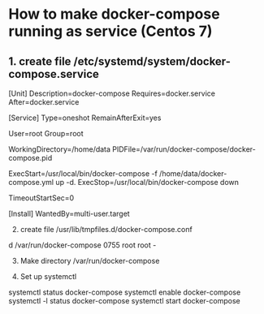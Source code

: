# How to make docker-compose running as service (Centos 7)

## 1. create file /etc/systemd/system/docker-compose.service

[Unit]
Description=docker-compose
Requires=docker.service
After=docker.service

[Service]
Type=oneshot
RemainAfterExit=yes

User=root
Group=root

WorkingDirectory=/home/data
PIDFile=/var/run/docker-compose/docker-compose.pid

ExecStart=/usr/local/bin/docker-compose -f /home/data/docker-compose.yml up -d.
ExecStop=/usr/local/bin/docker-compose down

TimeoutStartSec=0

[Install]
WantedBy=multi-user.target


2. create file /usr/lib/tmpfiles.d/docker-compose.conf

d /var/run/docker-compose 0755 root root -

3. Make directory /var/run/docker-compose

4. Set up systemctl 

systemctl status docker-compose
systemctl enable docker-compose
systemctl -l status docker-compose
systemctl start docker-compose 

